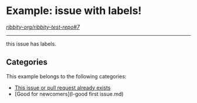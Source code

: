 
# Example: issue with labels!

*[ribbity-org/ribbity-test-repo#7](https://github.com/ribbity-org/ribbity-test-repo/issues/7)*

---

this issue has labels.



## Categories

This example belongs to the following categories:

 * [This issue or pull request already exists](l-duplicate.md)
 * [Good for newcomers](l-good first issue.md)


